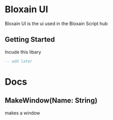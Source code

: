 # Bloxain UI

Bloxain UI is the ui used in the Bloxain Script hub

## Getting Started

Incude this libary
```lua
-- add later
```

# Docs

## MakeWindow(Name: String)
makes a window
